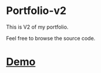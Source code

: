 # Portfolio-v2

This is V2 of my portfolio.

Feel free to browse the source code.


# [Demo](metwesh.github.io/portfolio-v2/)
